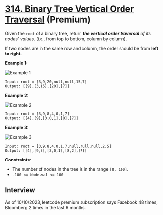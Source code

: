 # [314. Binary Tree Vertical Order Traversal](https://leetcode.com/problems/binary-tree-vertical-order-traversal/) (**Premium**)

Given the `root` of a binary tree, return _**the vertical order traversal** of its nodes' values_. (i.e., from top to bottom, column by column).

If two nodes are in the same row and column, the order should be from **left to right**.

**Example 1:**

![Example 1](https://assets.leetcode.com/uploads/2021/01/28/vtree1.jpg)
```
Input: root = [3,9,20,null,null,15,7]
Output: [[9],[3,15],[20],[7]]
```

**Example 2:**

![Example 2](https://assets.leetcode.com/uploads/2021/01/28/vtree2-1.jpg)
```
Input: root = [3,9,8,4,0,1,7]
Output: [[4],[9],[3,0,1],[8],[7]]
```

**Example 3:**

![Example 3](https://assets.leetcode.com/uploads/2021/01/28/vtree2.jpg)
```
Input: root = [3,9,8,4,0,1,7,null,null,null,2,5]
Output: [[4],[9,5],[3,0,1],[8,2],[7]]
```

**Constraints:**
* The number of nodes in the tree is in the range `[0, 100]`.
* `-100 <= Node.val <= 100`

## Interview
As of 10/10/2023, leetcode premium subscription says Facebook 48 times, Bloomberg 2 times in the last 6 months.
